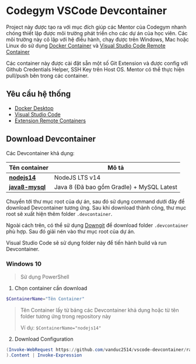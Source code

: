 # **Codegym VSCode Devcontainer**  

Project này được tạo ra với mục đích giúp các Mentor của Codegym nhanh chóng thiết lập được môi trường phát triển cho các dự án của học viên. Các môi trường này cô lập với hệ điều hành, chạy được trên Windows, Mac hoặc Linux do sử dụng [Docker Container](https://www.docker.com/resources/what-container) và [Visual Studio Code Remote Container](https://code.visualstudio.com/docs/remote/containers)

Các container này được cài đặt sẵn một số Git Extension và được config với Github Credentials Helper, SSH Key trên Host OS. Mentor có thể thực hiện pull/push bên trong các container.

## **Yêu cầu hệ thống**

- [Docker Desktop](https://www.docker.com/products/docker-desktop)  
- [Visual Studio Code](https://code.visualstudio.com/download)
- [Extension Remote Containers](https://marketplace.visualstudio.com/items?itemName=ms-vscode-remote.remote-containers)

## **Download Devcontainer**

Các Devcontainer khả dụng:

| Tên container | Mô tả |
| --- | ----------- |
| [**nodejs14**](https://github.com/vanduc2514/vscode-devcontainer/tree/master/containers/nodejs14/.devcontainer) | NodeJS LTS v14 |
| [**java8-mysql**](https://github.com/vanduc2514/vscode-devcontainer/tree/master/containers/java8-mysql/.devcontainer) | Java 8 (Đã bao gồm Gradle) + MySQL Latest |

Chuyển tới thư mục root của dự án, sau đó sử dụng command dưới đây để download Devcontainer tương ứng. Sau khi download thành công, thư mục root sẽ xuất hiện thêm folder `.devcontainer`.

Ngoài cách trên, có thể sử dụng [Downgit](https://downgit.github.io/) để download folder `.devcontainer` phù hợp. Sau đó giải nén vào thư mục root của dự án.

Visual Studio Code sẽ sử dụng folder này để tiến hành build và run Devcontainer.

### **Windows 10**

> Sử dụng PowerShell

1. Chọn container cần download

```powershell
$ContainerName="Tên Container"
```

> Tên Container lấy từ bảng các Devcontainer khả dụng hoặc từ tên folder tương ứng trong repository này
>
> Ví dụ: `$ContainerName="nodejs14"`

2. Download Configuration

```powershell
(Invoke-WebRequest https://github.com/vanduc2514/vscode-devcontainer/raw/master/install.ps1 -UseBasicParsing
).Content | Invoke-Expression
```
